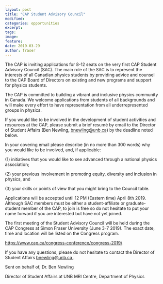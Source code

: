 ```yaml
---
layout: post
title: "CAP Student Advisory Council"
modified:
categories: opportunities
excerpt:
tags: 
image: 
feature: 
date: 2019-03-29
author: fraser
---
```

<p>
The CAP is inviting applications for 8-12 seats on the very first CAP Student Advisory Council (SAC).  
The main role of the SAC is to represent the interests of all Canadian physics students by providing advice and counsel to the 
CAP Board of Directors on existing and new programs and support for physics students. 
</p>
<p>
The CAP is committed to building a vibrant and inclusive physics community in Canada. 
We welcome applications from students of all backgrounds and will make every effort to have representation from all
underrepresented groups in physics.
</p>
<p>
If you would like to be involved in the development of student activities and resources at the CAP,
please submit a brief resumé by email to the Director of Student Affairs (Ben Newling, <a href="mailto:bnewling@unb.ca">bnewling@unb.ca</a>)
by the deadline noted below.
</p>
<p>
In your covering email please describe (in no more than 300 words) why you would like to be involved, and, 
if applicable: 
</p>
<p>
(1) initiatives that you would like to see advanced through a national physics association; 
</p>
<p>
(2) your previous involvement in promoting equity, diversity and inclusion in physics, and 
</p>
<p>
(3) your skills or points of view that you might bring to the Council table.
</p>
<p>
Applications will be accepted until 12 PM (Eastern time) April 8th 2019. Although SAC members must be either a 
student-affiliate or graduate-student member of the CAP, to join is free so do not hesitate to put your name
forward if you are interested but have not yet joined.

The first meeting of the Student Advisory Council will be held during the CAP Congress at Simon Fraser University (June 3-7 2019). 
The exact date, time and location will be listed on the Congress program.
</p>
<p>
<a href="https://www.cap.ca/congress-conference/congress-2019/">https://www.cap.ca/congress-conference/congress-2019/ </a>
</p>
<p>
If you have any questions, please do not hesitate to contact the Director of Student Affairs <a href="mailto:bnewling@unb.ca">bnewling@unb.ca </a>.
</p>
<p>
Sent on behalf of, Dr. Ben Newling
</p>
<p>
Director of Student Affairs at UNB MRI Centre, Department of Physics
</p>
